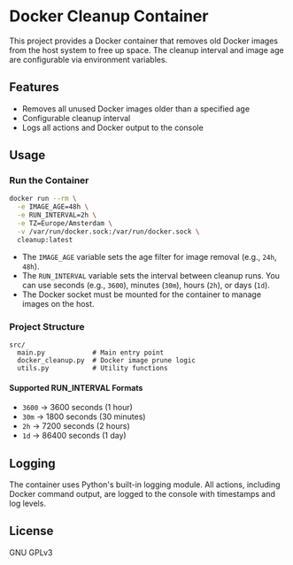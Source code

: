 # Docker Cleanup Container

This project provides a Docker container that removes old Docker images from the host system to free up space. The cleanup interval and image age are configurable via environment variables.

## Features
- Removes all unused Docker images older than a specified age
- Configurable cleanup interval
- Logs all actions and Docker output to the console

## Usage

### Run the Container
```sh
docker run --rm \
  -e IMAGE_AGE=48h \
  -e RUN_INTERVAL=2h \
  -e TZ=Europe/Amsterdam \
  -v /var/run/docker.sock:/var/run/docker.sock \
  cleanup:latest
```

- The `IMAGE_AGE` variable sets the age filter for image removal (e.g., `24h`, `48h`).
- The `RUN_INTERVAL` variable sets the interval between cleanup runs. You can use seconds (e.g., `3600`), minutes (`30m`), hours (`2h`), or days (`1d`).
- The Docker socket must be mounted for the container to manage images on the host.

### Project Structure

```
src/
  main.py            # Main entry point
  docker_cleanup.py  # Docker image prune logic
  utils.py           # Utility functions
```

#### Supported RUN_INTERVAL Formats

- `3600`   → 3600 seconds (1 hour)
- `30m`    → 1800 seconds (30 minutes)
- `2h`     → 7200 seconds (2 hours)
- `1d`     → 86400 seconds (1 day)

## Logging

The container uses Python's built-in logging module. All actions, including Docker command output, are logged to the console with timestamps and log levels.

## License
GNU GPLv3